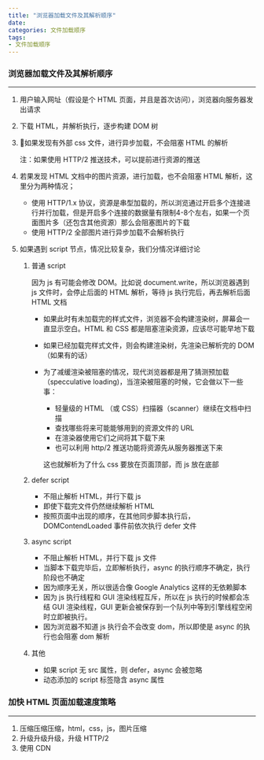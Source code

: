 ```yaml
---
title: "浏览器加载文件及其解析顺序"
date: 
categories: 文件加载顺序
tags: 
- 文件加载顺序
---
```


### 浏览器加载文件及其解析顺序

------

1. 用户输入网址（假设是个 HTML 页面，并且是首次访问），浏览器向服务器发出请求

2. 下载 HTML，并解析执行，逐步构建 DOM 树

3. 如果发现有外部 css 文件，进行异步加载，不会阻塞 HTML 的解析

   注：如果使用 HTTP/2 推送技术，可以提前进行资源的推送
   <!-- more -->

4. 若果发现 HTML 文档中的图片资源，进行加载，也不会阻塞 HTML 解析，这里分为两种情况；

   * 使用 HTTP/1.x 协议，资源是串型加载的，所以浏览通过开启多个连接进行并行加载，但是开启多个连接的数据量有限制4-8个左右，如果一个页面图片多（还包含其他资源）那么会阻塞图片的下载
   * 使用 HTTP/2 全部图片进行异步加载不会解析执行

5. 如果遇到 script 节点，情况比较复杂，我们分情况详细讨论

   1. 普通 script

      因为 js 有可能会修改 DOM。比如说 document.write，所以浏览器遇到 js 文件时，会停止后面的 HTML 解析，等待 js 执行完后，再去解析后面 HTML 文档

      * 如果此时有未加载完的样式文件，浏览器不会构建渲染树，屏幕会一直显示空白。HTML 和 CSS 都是阻塞渲染资源，应该尽可能早地下载

      * 如果已经加载完样式文件，则会构建渲染树，先渲染已解析完的 DOM（如果有的话）

      * 为了减缓渲染被阻塞的情况，现代浏览器都是用了猜测预加载（specculative loading)，当渲染被阻塞的时候，它会做以下一些事：

        - 轻量级的 HTML （或 CSS）扫描器（scanner）继续在文档中扫描
        - 查找哪些将来可能能够用到的资源文件的 URL
        - 在渲染器使用它们之间将其下载下来
        - 也可以利用 http/2 推送功能将资源先从服务器推送下来

        这也就解析为了什么 css 要放在页面顶部，而 js 放在底部

   2. defer script

      * 不阻止解析 HTML，并行下载 js
      * 即使下载完文件仍然继续解析 HTML
      * 按照页面中出现的顺序，在其他同步脚本执行后，DOMContendLoaded 事件前依次执行 defer 文件

   3. async script

      * 不阻止解析 HTML，并行下载 js 文件
      * 当脚本下载完毕后，立即解析执行，async 的执行顺序不确定，执行阶段也不确定
      * 因为顺序无关，所以很适合像 Google Analytics 这样的无依赖脚本
      * 因为 js 执行线程和 GUI 渲染线程互斥，所以在 js 执行的时候都会冻结 GUI 渲染线程，GUI 更新会被保存到一个队列中等到引擎线程空闲时立即被执行。
      * 因为浏览器不知道 js 执行会不会改变 dom，所以即使是 async 的执行也会阻塞 dom 解析

   4. 其他

      * 如果 script 无 src 属性，则 defer，async 会被忽略
      * 动态添加的 script 标签隐含 async 属性

### 加快 HTML 页面加载速度策略

------

1. 压缩压缩压缩，html，css，js，图片压缩
2. 升级升级升级，升级 HTTP/2
3. 使用 CDN 